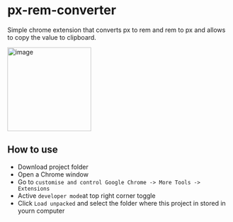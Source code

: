 # px-rem-converter

Simple chrome extension that converts px to rem and rem to px and allows to copy the value to clipboard.

<img width="189" alt="image" src="https://user-images.githubusercontent.com/43031902/176925354-769ab090-67aa-4dfd-8f1b-bf863414a645.png">


## How to use
- Download project folder
- Open a Chrome window
- Go to `customise and control Google Chrome -> More Tools -> Extensions`
- Active `developer mode`at top right corner toggle
- Click `Load unpacked` and select the folder where this project in stored in yourn computer
